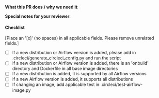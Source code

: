 **What this PR does / why we need it**:

**Special notes for your reviewer**:

#### Checklist
[Place an '[x]' (no spaces) in all applicable fields. Please remove unrelated fields.]

- [ ] If a new distribution or Airflow version is added, please add in .circleci/generate_circleci_config.py and run the script
- [ ] If a new distribution or Airflow version is added, there is an 'onbuild' directory and Dockerfile in all base image directories
- [ ] If a new distribution is added, it is supported by all Airflow versions
- [ ] If a new Airflow version is added, it supports all distributions
- [ ] If changing an image, add applicable test in .circleci/test-airflow-image.py
